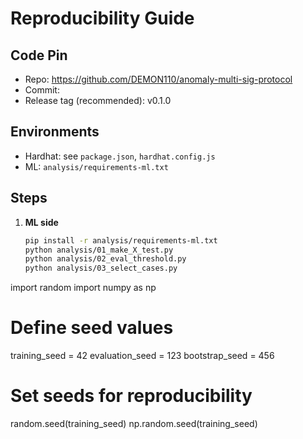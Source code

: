 # Reproducibility Guide

## Code Pin
- Repo: https://github.com/DEMON110/anomaly-multi-sig-protocol
- Commit: <PIN AFTER YOU COMMIT THESE FILES>
- Release tag (recommended): v0.1.0

## Environments
- Hardhat: see `package.json`, `hardhat.config.js`
- ML: `analysis/requirements-ml.txt`

## Steps
1) **ML side**
   ```bash
   pip install -r analysis/requirements-ml.txt
   python analysis/01_make_X_test.py
   python analysis/02_eval_threshold.py
   python analysis/03_select_cases.py

import random
import numpy as np

# Define seed values
training_seed = 42
evaluation_seed = 123
bootstrap_seed = 456

# Set seeds for reproducibility
random.seed(training_seed)
np.random.seed(training_seed)

